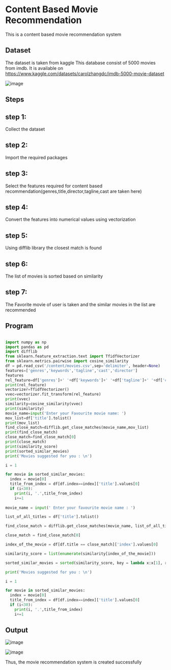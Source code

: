 # Content Based Movie Recommendation

This is a content based movie recommendation system

## Dataset

The dataset is taken from kaggle This database consist of 5000 movies from imdb. It is available on https://www.kaggle.com/datasets/carolzhangdc/imdb-5000-movie-dataset

![image](https://user-images.githubusercontent.com/75234946/232274367-446a0cb8-8869-4182-96ae-452e4acd10f1.png)

## Steps

## step 1:

Collect the dataset

## step 2:

Import the required packages

## step 3:

Select the features required for content based recommendation(genres,title,director,tagline,cast are taken here)

## step 4:

Convert the features into numerical values using vectorization

## step 5:

Using difflib library the closest match is found

## step 6:

The list of movies is sorted based on similarity

## step 7:

The Favorite movie of user is taken and the similar movies in the list are recommended 

## Program
```python

import numpy as np
import pandas as pd
import difflib
from sklearn.feature_extraction.text import TfidfVectorizer
from sklearn.metrics.pairwise import cosine_similarity
df = pd.read_csv('/content/movies.csv',sep='delimiter', header=None)
features=['genres','keywords','tagline','cast','director']
features
rel_feature=df['genres']+' '+df['keywords']+' '+df['tagline']+' '+df['cast']+' '+df['director']
print(rel_feature)
vectorizer=TfidfVectorizer()
vvec=vectorizer.fit_transform(rel_feature)
print(vvec)
similarity=cosine_similarity(vvec)
print(similarity)
movie_name=input('Enter your Favourite movie name: ')
mov_list=df['title'].tolist()
print(mov_list)
find_close_match=difflib.get_close_matches(movie_name,mov_list)
print(find_close_match)
close_match=find_close_match[0]
print(close_match)
print(similarity_score)
print(sorted_similar_movies)
print('Movies suggested for you : \n')

i = 1

for movie in sorted_similar_movies:
  index = movie[0]
  title_from_index = df[df.index==index]['title'].values[0]
  if (i<30):
    print(i, '.',title_from_index)
    i+=1
    
movie_name = input(' Enter your favourite movie name : ')

list_of_all_titles = df['title'].tolist()

find_close_match = difflib.get_close_matches(movie_name, list_of_all_titles)

close_match = find_close_match[0]

index_of_the_movie = df[df.title == close_match]['index'].values[0]

similarity_score = list(enumerate(similarity[index_of_the_movie]))

sorted_similar_movies = sorted(similarity_score, key = lambda x:x[1], reverse = True)

print('Movies suggested for you : \n')

i = 1

for movie in sorted_similar_movies:
  index = movie[0]
  title_from_index = df[df.index==index]['title'].values[0]
  if (i<30):
    print(i, '.',title_from_index)
    i+=1
```

## Output

![image](https://user-images.githubusercontent.com/75234946/232275053-82b5ea77-cb38-4859-990f-12d54c932c4e.png)

![image](https://user-images.githubusercontent.com/75234946/232275096-7a3a9571-61b4-445c-896b-fdfae6840f35.png)


Thus, the movie recommendation system is created successfully

